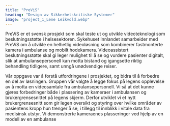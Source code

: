 ```yaml
---
title: "PreViS"
heading: "Design av Sikkerhetskritiske Systemer"
image: "project_1_Lene Leikvold.webp"
---
```


PreViS er et svensk prosjekt som skal teste ut og utvikle videoteknologi som beslutningsstøtte i helsesektoren. Sykehuset Innlandet samarbeider med PreViS om å utvikle en helhetlig videoløsning som kombinerer fastmonterte kamera i ambulanse og mobilt hodekamera. Videoassistert beslutningsstøtte skal gi leger mulighet til å se og vurdere pasienter digitalt, slik at ambulansepersonell kan motta bistand og igangsette riktig behandling tidligere, samt unngå unødvendige reiser. 

Vår oppgave var å forstå utfordringene i prosjektet, og bidra til å forbedre en del av løsningen. Gruppen vår valgte å legge fokus på legens opplevelse av å motta en videosamtale fra ambulansepersonell. Vi så at det kunne gjøres forbedringer både i plassering av kameraer i ambulansen og brukergrensesnittet på legens skjerm. Derfor utviklet vi et nytt brukergrensesnitt som gir legen oversikt og styring over hvilke områder av pasientens kropp hun trenger å se, i tillegg til innblikk i vitale data fra medisinsk utstyr. Vi demonstrerte kameraenes plasseringer ved hjelp av en modell av en ambulanse
